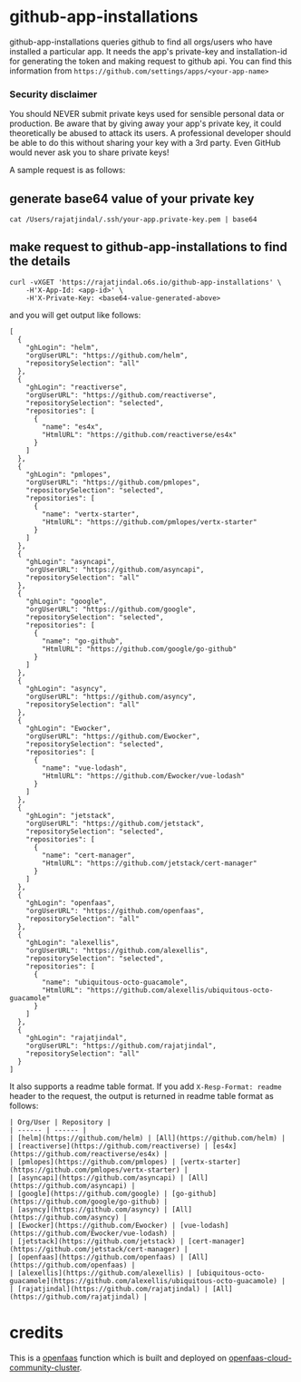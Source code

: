 # github-app-installations

github-app-installations queries github to find all orgs/users who have installed a particular app. It needs the app's private-key and installation-id for generating the token and making request to github api. You can find this information from `https://github.com/settings/apps/<your-app-name>`

### Security disclaimer

You should NEVER submit private keys used for sensible personal data or production. Be aware that by giving away your app's private key, it could theoretically be abused to attack its users. A professional developer should be able to do this without sharing your key with a 3rd party. Even GitHub would never ask you to share private keys!

A sample request is as follows:

## generate base64 value of your private key
```
cat /Users/rajatjindal/.ssh/your-app.private-key.pem | base64
```

## make request to github-app-installations to find the details
```
curl -vXGET 'https://rajatjindal.o6s.io/github-app-installations' \
    -H'X-App-Id: <app-id>' \
    -H'X-Private-Key: <base64-value-generated-above>
```

and you will get output like follows:

```
[
  {
    "ghLogin": "helm",
    "orgUserURL": "https://github.com/helm",
    "repositorySelection": "all"
  },
  {
    "ghLogin": "reactiverse",
    "orgUserURL": "https://github.com/reactiverse",
    "repositorySelection": "selected",
    "repositories": [
      {
        "name": "es4x",
        "HtmlURL": "https://github.com/reactiverse/es4x"
      }
    ]
  },
  {
    "ghLogin": "pmlopes",
    "orgUserURL": "https://github.com/pmlopes",
    "repositorySelection": "selected",
    "repositories": [
      {
        "name": "vertx-starter",
        "HtmlURL": "https://github.com/pmlopes/vertx-starter"
      }
    ]
  },
  {
    "ghLogin": "asyncapi",
    "orgUserURL": "https://github.com/asyncapi",
    "repositorySelection": "all"
  },
  {
    "ghLogin": "google",
    "orgUserURL": "https://github.com/google",
    "repositorySelection": "selected",
    "repositories": [
      {
        "name": "go-github",
        "HtmlURL": "https://github.com/google/go-github"
      }
    ]
  },
  {
    "ghLogin": "asyncy",
    "orgUserURL": "https://github.com/asyncy",
    "repositorySelection": "all"
  },
  {
    "ghLogin": "Ewocker",
    "orgUserURL": "https://github.com/Ewocker",
    "repositorySelection": "selected",
    "repositories": [
      {
        "name": "vue-lodash",
        "HtmlURL": "https://github.com/Ewocker/vue-lodash"
      }
    ]
  },
  {
    "ghLogin": "jetstack",
    "orgUserURL": "https://github.com/jetstack",
    "repositorySelection": "selected",
    "repositories": [
      {
        "name": "cert-manager",
        "HtmlURL": "https://github.com/jetstack/cert-manager"
      }
    ]
  },
  {
    "ghLogin": "openfaas",
    "orgUserURL": "https://github.com/openfaas",
    "repositorySelection": "all"
  },
  {
    "ghLogin": "alexellis",
    "orgUserURL": "https://github.com/alexellis",
    "repositorySelection": "selected",
    "repositories": [
      {
        "name": "ubiquitous-octo-guacamole",
        "HtmlURL": "https://github.com/alexellis/ubiquitous-octo-guacamole"
      }
    ]
  },
  {
    "ghLogin": "rajatjindal",
    "orgUserURL": "https://github.com/rajatjindal",
    "repositorySelection": "all"
  }
]
```

It also supports a readme table format. If you add `X-Resp-Format: readme` header to the request, the output is returned in readme table format as follows:

```
| Org/User | Repository |
| ------ | ------ |
| [helm](https://github.com/helm) | [All](https://github.com/helm) |
| [reactiverse](https://github.com/reactiverse) | [es4x](https://github.com/reactiverse/es4x) |
| [pmlopes](https://github.com/pmlopes) | [vertx-starter](https://github.com/pmlopes/vertx-starter) |
| [asyncapi](https://github.com/asyncapi) | [All](https://github.com/asyncapi) |
| [google](https://github.com/google) | [go-github](https://github.com/google/go-github) |
| [asyncy](https://github.com/asyncy) | [All](https://github.com/asyncy) |
| [Ewocker](https://github.com/Ewocker) | [vue-lodash](https://github.com/Ewocker/vue-lodash) |
| [jetstack](https://github.com/jetstack) | [cert-manager](https://github.com/jetstack/cert-manager) |
| [openfaas](https://github.com/openfaas) | [All](https://github.com/openfaas) |
| [alexellis](https://github.com/alexellis) | [ubiquitous-octo-guacamole](https://github.com/alexellis/ubiquitous-octo-guacamole) |
| [rajatjindal](https://github.com/rajatjindal) | [All](https://github.com/rajatjindal) |
```

# credits
This is a [openfaas](https://github.com/openfaas/faas) function which is built and deployed on [openfaas-cloud-community-cluster](http://github.com/apps/openfaas-cloud-community-cluster).
